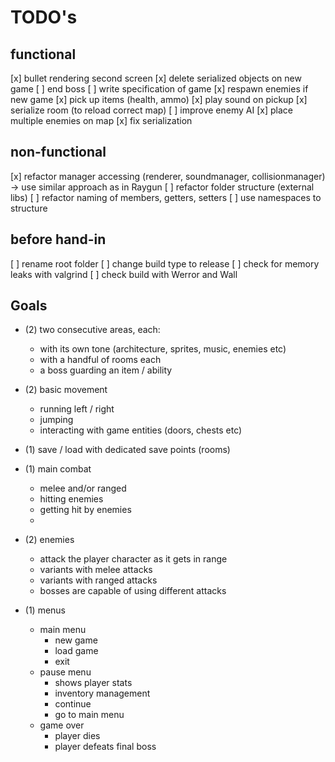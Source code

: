 # TODO's

## functional 

[x] bullet rendering second screen
[x] delete serialized objects on new game
[ ] end boss
[ ] write specification of game
[x] respawn enemies if new game
[x] pick up items (health, ammo)
[x] play sound on pickup
[x] serialize room (to reload correct map)
[ ] improve enemy AI
[x] place multiple enemies on map
[x] fix serialization

## non-functional

[x] refactor manager accessing (renderer, soundmanager, collisionmanager) -> use similar approach as in Raygun
[ ] refactor folder structure (external libs)
[ ] refactor naming of members, getters, setters
[ ] use namespaces to structure

## before hand-in

[ ] rename root folder
[ ] change build type to release
[ ] check for memory leaks with valgrind
[ ] check build with Werror and Wall



## Goals

- (2) two consecutive areas, each:
    - with its own tone (architecture, sprites, music, enemies etc)
    - with a handful of rooms each
    - a boss guarding an item / ability
  
- (2) basic movement
    - running left / right
    - jumping
    - interacting with game entities (doors, chests etc)
  
- (1) save / load with dedicated save points (rooms)

- (1) main combat
    - melee and/or ranged
    - hitting enemies
    - getting hit by enemies
  - 
- (2) enemies
    - attack the player character as it gets in range
    - variants with melee attacks
    - variants with ranged attacks
    - bosses are capable of using different attacks

- (1) menus
    - main menu
        - new game
        - load game
        - exit
    - pause menu
        - shows player stats
        - inventory management
        - continue
        - go to main menu
    - game over
        - player dies
        - player defeats final boss
